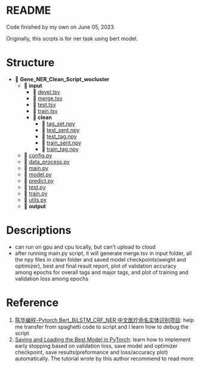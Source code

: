 # README

Code finished by my own on June 05, 2023. 

Originally, this scrpts is for ner task using bert model. 

# Structure
- 📂 __Gene\_NER\_Clean\_Script\_wocluster__
   - 📂 __input__
     - 📄 [devel.tsv](input/devel.tsv)
     - 📄 [merge.tsv](input/merge.tsv)
     - 📄 [test.tsv](input/test.tsv)
     - 📄 [train.tsv](input/train.tsv)
     - 📂 __clean__
       - 📄 [tag\_set.npy](input/clean/tag_set.npy)
       - 📄 [test\_sent.npy](input/clean/test_sent.npy)
       - 📄 [test\_tag.npy](input/clean/test_tag.npy)
       - 📄 [train\_sent.npy](input/clean/train_sent.npy)
       - 📄 [train\_tag.npy](input/clean/train_tag.npy)
   - 📄 [config.py](config.py)
   - 📄 [data\_process.py](data_process.py)
   - 📄 [main.py](main.py)
   - 📄 [model.py](model.py)
   - 📄 [predict.py](predict.py)
   - 📄 [test.py](test.py)
   - 📄 [train.py](train.py)
   - 📄 [utils.py](utils.py)
   - 📂 __output__

# Descriptions
- can run on gpu and cpu locally, but can't upload to cloud 
- after running main.py script, it will generate merge.tsv in input folder, all the npy files in clean folder and saved model checkpoints(weight and optimizer), best and final result report, plot of validation accuracy among epochs for overall tags and major tags, and plot of training and validation loss among epochs

# Reference
1. [陈华编程-Pytorch Bert_BiLSTM_CRF_NER 中文医疗命名实体识别项目](http://www.ichenhua.cn/edu/course/24): help me transfer from spaghetti code to script and I learn how to debug the script
2. [Saving and Loading the Best Model in PyTorch](https://debuggercafe.com/saving-and-loading-the-best-model-in-pytorch/): learn how to implement early stopping based on validation loss, save model and optimizer checkpoint, save results(preformance and loss/accuracy plot) automatically. The tutorial wrote by this author recommend to read more
